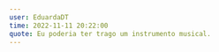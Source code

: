 ```yaml
---
user: EduardaDT
time: 2022-11-11 20:22:00
quote: Eu poderia ter trago um instrumento musical.
---
```

